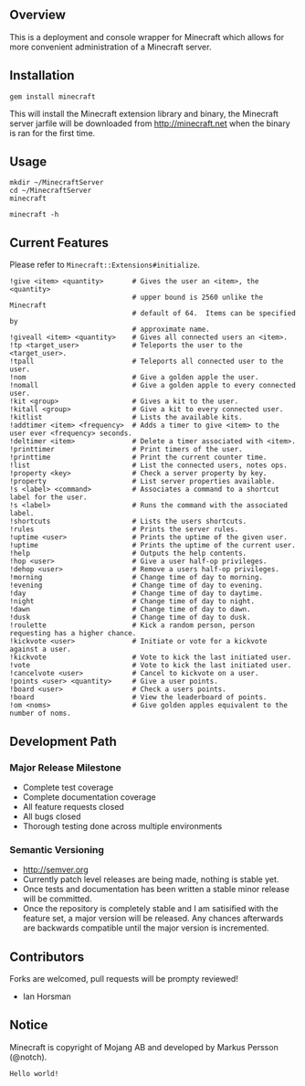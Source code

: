 Overview
--------

This is a deployment and console wrapper for Minecraft which allows for more
convenient administration of a Minecraft server.

Installation
------------

    gem install minecraft

This will install the Minecraft extension library and binary, the Minecraft
server jarfile will be downloaded from http://minecraft.net when the binary is
ran for the first time.

Usage
-----

    mkdir ~/MinecraftServer
    cd ~/MinecraftServer
    minecraft

    minecraft -h

Current Features
----------------

Please refer to `Minecraft::Extensions#initialize`.

    !give <item> <quantity>       # Gives the user an <item>, the <quantity> 
                                  # upper bound is 2560 unlike the Minecraft 
                                  # default of 64.  Items can be specified by
                                  # approximate name.
    !giveall <item> <quantity>    # Gives all connected users an <item>.
    !tp <target_user>             # Teleports the user to the <target_user>.
    !tpall                        # Teleports all connected user to the user.
    !nom                          # Give a golden apple the user.
    !nomall                       # Give a golden apple to every connected user.
    !kit <group>                  # Gives a kit to the user.
    !kitall <group>               # Give a kit to every connected user.
    !kitlist                      # Lists the available kits.
    !addtimer <item> <frequency>  # Adds a timer to give <item> to the user ever <frequency> seconds.
    !deltimer <item>              # Delete a timer associated with <item>.
    !printtimer                   # Print timers of the user.
    !printtime                    # Print the current counter time.
    !list                         # List the connected users, notes ops.
    !property <key>               # Check a server property by key.
    !property                     # List server properties available.
    !s <label> <command>          # Associates a command to a shortcut label for the user.
    !s <label>                    # Runs the command with the associated label.
    !shortcuts                    # Lists the users shortcuts.
    !rules                        # Prints the server rules.
    !uptime <user>                # Prints the uptime of the given user.
    !uptime                       # Prints the uptime of the current user.
    !help                         # Outputs the help contents.
    !hop <user>                   # Give a user half-op privileges.
    !dehop <user>                 # Remove a users half-op privileges.
    !morning                      # Change time of day to morning.
    !evening                      # Change time of day to evening.
    !day                          # Change time of day to daytime.
    !night                        # Change time of day to night.
    !dawn                         # Change time of day to dawn.
    !dusk                         # Change time of day to dusk.
    !roulette                     # Kick a random person, person requesting has a higher chance.
    !kickvote <user>              # Initiate or vote for a kickvote against a user.
    !kickvote                     # Vote to kick the last initiated user.
    !vote                         # Vote to kick the last initiated user.
    !cancelvote <user>            # Cancel to kickvote on a user.
    !points <user> <quantity>     # Give a user points.
    !board <user>                 # Check a users points.
    !board                        # View the leaderboard of points.
    !om <noms>                    # Give golden apples equivalent to the number of noms.

Development Path
----------------

### Major Release Milestone

- Complete test coverage
- Complete documentation coverage
- All feature requests closed
- All bugs closed
- Thorough testing done across multiple environments


### Semantic Versioning

- http://semver.org
- Currently patch level releases are being made, nothing is stable yet.
- Once tests and documentation has been written a stable minor release will be
committed.
- Once the repository is completely stable and I am satisified with the feature
set, a major version will be released.  Any chances afterwards are backwards
compatible until the major version is incremented.

Contributors
------------

Forks are welcomed, pull requests will be prompty reviewed!

- Ian Horsman

Notice
------

Minecraft is copyright of Mojang AB and developed by Markus Persson (@notch).
  
    Hello world!